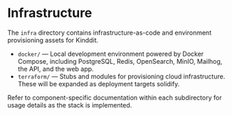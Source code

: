 # Infrastructure

The `infra` directory contains infrastructure-as-code and environment provisioning assets for Kinddit.

* `docker/` — Local development environment powered by Docker Compose, including PostgreSQL, Redis, OpenSearch, MinIO, Mailhog, the API, and the web app.
* `terraform/` — Stubs and modules for provisioning cloud infrastructure. These will be expanded as deployment targets solidify.

Refer to component-specific documentation within each subdirectory for usage details as the stack is implemented.

